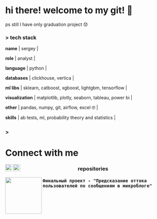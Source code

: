 # hi there!  welcome to my git! 👋



ps still I have only graduation project 😞

### > tech stack

<b>name</b> | sergey |

<b>role</b> | analyst |

<b>language</b> | python |

<b>databases</b> | clickhouse, vertica |

<b>ml libs</b> | sklearn, catboost, xgboost, lightgbm,  tensorflow |

<b>visualization</b> | matplotlib, plotly, seaborn, tableau, power bi |

<b>other</b> | pandas, numpy, git, airflow, excel 🤓  |

<b>skills</b> | ab tests, ml, probability theory and statistics  |

### > <img src="https://user-images.githubusercontent.com/2514771/93036534-5fbd6480-f5fd-11ea-8a13-58ef04796c17.gif" width="10" height="20" />


# Connect with me

<a href="https://www.linkedin.com/in/sergey-krylov-16154a212/">
<img align="left" alt="codeSTACKr | LinkedIn" width="22px" src="https://cdn.jsdelivr.net/npm/simple-icons@v3/icons/linkedin.svg" /></a>

<a href="https://www.facebook.com/serzh.krylov">
<img align="left" alt="codeSTACKr | Facebook" width="22px" src="https://cdn.jsdelivr.net/npm/simple-icons@v3/icons/facebook.svg" /></a>

</pre>

<h3 align="center">repositories</h2>


<p width="100%" align="center">
<a align="left" href="https://github.com/sergey-realm18/churn_by_twitter" title="Churn prediction by twitts - graduation project">
<img align="left" height="115" src="https://encrypted-tbn0.gstatic.com/images?q=tbn:ANd9GcSY9d0fWWrlfpC-4l__jliCw_COiQXFxDLvNw&usqp=CAU"></a>
<h4 align="left" > <samp> Финальный проект - "Предсказание оттока пользователей по сообщениям в микроблоге" </samp>
</h4>
<br>
<br>

